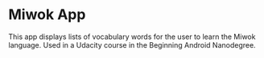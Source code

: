 Miwok App
===================================

This app displays lists of vocabulary words for the user to learn the Miwok language.
Used in a Udacity course in the Beginning Android Nanodegree.


